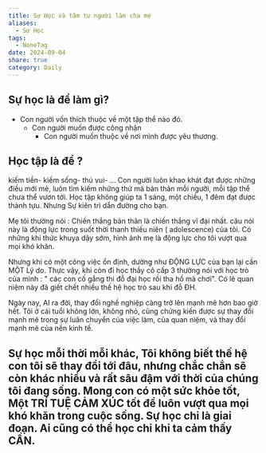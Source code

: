 ```yaml
---
title: Sự Học và tâm tư người làm cha mẹ
aliases:
  - Sự Học
tags:
  - NoneTag
date: 2024-09-04
share: true
category: Daily
---
```

## Sự học là để làm gì?

- Con người vốn thích thuộc về một tập thể nào đó.
  - Con người muốn được công nhận 
    - Con người muốn thuộc về nơi mình được yêu thương.


## Học tập là để ?
 kiếm tiền- kiếm sống- thú vui- ...
Con người luôn khao khát đạt được những điều mới mẻ, luôn tìm kiếm những thứ mà bản thân mỗi người, mỗi tập thể chưa thể vươn tới. Học tập không giúp ta 1 sáng, một chiều, 1 đêm đạt được thành tựu. Nhưng Sự kiên trì dẫn đường cho bạn.

Mẹ tôi thường nói : Chiến thắng bản thân là chiến thắng vĩ đại nhất. câu nói này là động lực trong suốt thời thanh thiếu niên ( adolescence)  của tôi.  Có những khi thức khuya dậy sớm, hình ảnh mẹ là động lực cho tôi vượt qua mọi khó khăn.

Nhưng khi có một công việc ổn định, dường như ĐỘNG LỰC của bạn lại cần MỘT Lý do. Thực vậy, khi còn đi học thầy cô cấp 3 thường nói với học trò của mình : " các con cố gắng thi đỗ đại học rồi tha hồ mà chơi". Có lẽ quan niệm này đã giết chết nhiều thế hệ học trò sau khi đỗ ĐH. 

Ngày nay, AI ra đời, thay đổi nghề nghiệp càng trở lên mạnh mẽ hơn bao giờ hết. Tôi ở cái tuổi không lớn, không nhỏ, cũng chứng kiến được sự thay đổi mạnh mẽ trong sự luân chuyển của việc làm, của quan niệm, và thay đổi mạnh mẽ của nền kinh tế.

  Sự học mỗi thời mỗi khác, Tôi không biết thế hệ con tôi sẽ thay đổi tới đâu, nhưng chắc chắn sẽ còn khác nhiều và rất sâu đậm với thời của chúng tôi đang sống. Mong con có một sức khỏe tốt, Một TRÍ TUỆ CẢM XÚC tốt để luôn vượt qua mọi khó khăn trong cuộc sống. Sự học chỉ là giai đoạn. Ai cũng có thể học chỉ khi ta cảm thấy CẦN.
---


